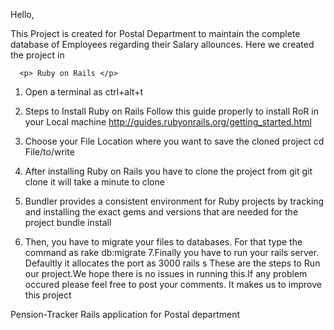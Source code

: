 Hello,

  This Project is created for Postal Department to maintain the complete database of Employees regarding their Salary allounces.
  Here we created the project in
      
      <p> Ruby on Rails </p>
      
1. Open a terminal as ctrl+alt+t
    
2. Steps to Install Ruby on Rails
      Follow this guide properly to install RoR in your Local machine
      http://guides.rubyonrails.org/getting_started.html

3. Choose your File Location where you want to save the cloned project
      cd File/to/write

4. After installing Ruby on Rails you have to clone the project from git 
      git clone <cloned url>
  it will take a minute to clone
5. Bundler provides a consistent environment for Ruby projects by tracking and installing the exact gems and versions that are needed for the project
      bundle install
6. Then, you have to migrate your files to databases. For that type the command as
      rake db:migrate
7.Finally you have to run your rails server. Defaultly it allocates the port as 3000
      rails s
          These are the steps to Run our project.We hope there is no issues in running this.If any problem occured please feel free to post your comments. It makes us to improve this project
    
  



Pension-Tracker
Rails application for Postal department
